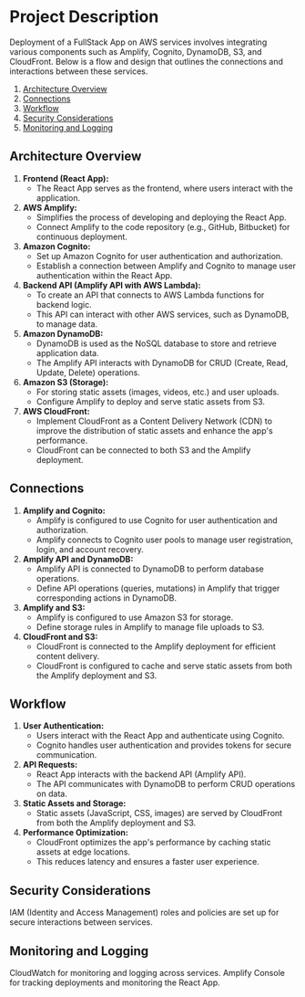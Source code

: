 # Project Description
Deployment of a FullStack App on AWS services involves
integrating various components such as Amplify, Cognito, DynamoDB, S3,
and CloudFront. Below is a flow and design that outlines the
connections and interactions between these services.

1. [Architecture Overview](#architecture-overview)
2. [Connections](#connections)
3. [Workflow](#workflow)
4. [Security Considerations](#security-considerations)
5. [Monitoring and Logging](#monitoring-and-logging)

## Architecture Overview

1.  **Frontend (React App):**
    -   The React App serves as the frontend, where users interact with
        the application.
2.  **AWS Amplify:**
    -   Simplifies the process of developing and deploying
        the React App.
    -   Connect Amplify to the code repository (e.g., GitHub,
        Bitbucket) for continuous deployment.
3.  **Amazon Cognito:**
    -   Set up Amazon Cognito for user authentication and authorization.
    -   Establish a connection between Amplify and Cognito to manage
        user authentication within the React App.
4.  **Backend API (Amplify API with AWS Lambda):**
    -   To create an API that connects to AWS Lambda
        functions for backend logic.
    -   This API can interact with other AWS services, such as DynamoDB,
        to manage data.
5.  **Amazon DynamoDB:**
    -   DynamoDB is used as the NoSQL database to store and retrieve
        application data.
    -   The Amplify API interacts with DynamoDB for CRUD (Create, Read,
        Update, Delete) operations.
6.  **Amazon S3 (Storage):**
    -   For storing static assets (images, videos, etc.)
        and user uploads.
    -   Configure Amplify to deploy and serve static assets from S3.
7.  **AWS CloudFront:**
    -   Implement CloudFront as a Content Delivery Network (CDN) to
        improve the distribution of static assets and enhance the app's
        performance.
    -   CloudFront can be connected to both S3 and the Amplify
        deployment.

## Connections

1.  **Amplify and Cognito:**
    -   Amplify is configured to use Cognito for user authentication and
        authorization.
    -   Amplify connects to Cognito user pools to manage user
        registration, login, and account recovery.
2.  **Amplify API and DynamoDB:**
    -   Amplify API is connected to DynamoDB to perform database
        operations.
    -   Define API operations (queries, mutations) in Amplify that
        trigger corresponding actions in DynamoDB.
3.  **Amplify and S3:**
    -   Amplify is configured to use Amazon S3 for storage.
    -   Define storage rules in Amplify to manage file uploads to S3.
4.  **CloudFront and S3:**
    -   CloudFront is connected to the Amplify deployment for efficient
        content delivery.
    -   CloudFront is configured to cache and serve static assets from
        both the Amplify deployment and S3.

## Workflow

1.  **User Authentication:**
    -   Users interact with the React App and authenticate using
        Cognito.
    -   Cognito handles user authentication and provides tokens for
        secure communication.
2.  **API Requests:**
    -   React App interacts with the backend API (Amplify API).
    -   The API communicates with DynamoDB to perform CRUD operations on
        data.
3.  **Static Assets and Storage:**
    -   Static assets (JavaScript, CSS, images) are served by CloudFront
        from both the Amplify deployment and S3.
4.  **Performance Optimization:**
    -   CloudFront optimizes the app's performance by caching static
        assets at edge locations.
    -   This reduces latency and ensures a faster user experience.

## Security Considerations
IAM (Identity and Access
Management) roles and policies are set up for secure interactions
between services.

## Monitoring and Logging
CloudWatch for monitoring and
logging across services. Amplify Console for tracking
deployments and monitoring the React App.
